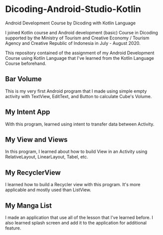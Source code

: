 # Dicoding-Android-Studio-Kotlin
Android Development Course by Dicoding with Kotlin Language

I joined Kotlin course and Android development (basic) Course in Dicoding supported by the Ministry of Tourism and Creative Economy / Tourism Agency and Creative Republic of Indonesia in July - August 2020.

This repository contained of the assignment of my Android Development Course using Kotlin Language that I've learned from the Kotlin Language Course beforehand.

## Bar Volume
This is my very first Android program that I made using simple empty activity with TextView, EditText, and Button to calculate Cube's Volume.

## My Intent App
With this program, learned using intent to transfer data between Activity.

## My View and Views
In this program, I learned about how to build View in an Activity using RelativeLayout, LinearLayout, Tabel, etc.

## My RecyclerView
I learned how to build a Recycler view with this program. It's more applicable and mostly used than ListView.

## My Manga List
I made an application that use all of the lesson that I've learned before. I also learned splash screen and add it to the application for additional feature.
